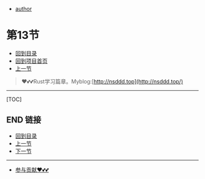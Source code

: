 + [author](https://github.com/3293172751)
# 第13节
+ [回到目录](../README.md)
+ [回到项目首页](../../README.md)
+ [上一节](12.md)
> ❤️💕💕Rust学习篇章。Myblog:[http://nsddd.top](http://nsddd.top/)
---
[TOC]





## END 链接
+ [回到目录](../README.md)
+ [上一节](12.md)
+ [下一节](14.md)
---
+ [参与贡献❤️💕💕](https://github.com/3293172751/Block_Chain/blob/master/Git/git-contributor.md)